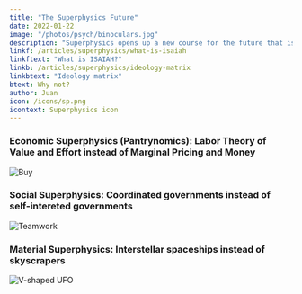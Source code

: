 ```yaml
---
title: "The Superphysics Future"
date: 2022-01-22
image: "/photos/psych/binoculars.jpg"
description: "Superphysics opens up a new course for the future that is impossible with the current science"
linkf: /articles/superphysics/what-is-isaiah
linkftext: "What is ISAIAH?"
linkb: /articles/superphysics/ideology-matrix
linkbtext: "Ideology matrix"
btext: Why not?
author: Juan
icon: /icons/sp.png
icontext: Superphysics icon
---
```


### Economic Superphysics (Pantrynomics): Labor Theory of Value and Effort instead of Marginal Pricing and Money

![Buy](/photos/buy.jpg)


### Social Superphysics: Coordinated governments instead of self-intereted governments

![Teamwork](/photos/team.jpg)


### Material Superphysics: Interstellar spaceships instead of skyscrapers

![V-shaped UFO](/photos/physics/phoenix.jpg)
